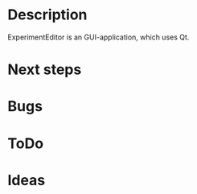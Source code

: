 # Description
ExperimentEditor is an GUI-application, which uses Qt.

# Next steps

# Bugs

# ToDo

# Ideas